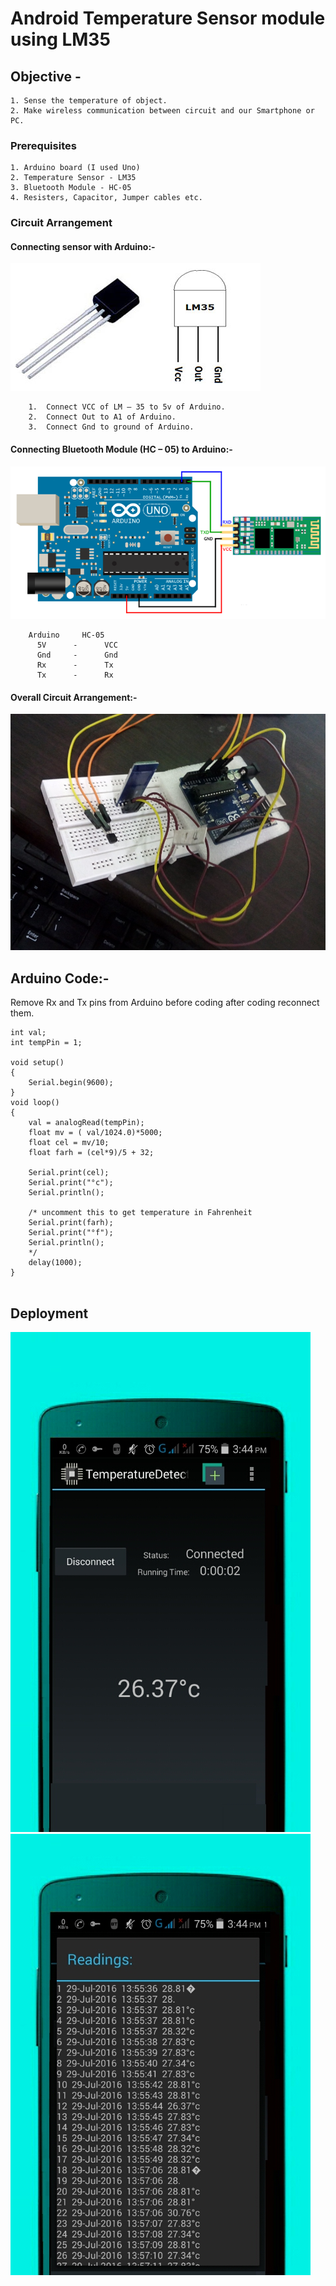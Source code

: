 # Android Temperature Sensor module using LM35


## Objective - 

	1. Sense the temperature of object.
	2. Make wireless communication between circuit and our Smartphone or PC.

### Prerequisites

	1. Arduino board (I used Uno)
	2. Temperature Sensor - LM35
	3. Bluetooth Module - HC-05
	4. Resisters, Capacitor, Jumper cables etc.

### Circuit Arrangement

#### Connecting sensor with Arduino:-
![alt text](https://github.com/manjeet-thadani/Temperature-Detector/blob/master/Extras/Images/lm35.png)

```
	1.	Connect VCC of LM – 35 to 5v of Arduino.
	2.	Connect Out to A1 of Arduino.
	3.	Connect Gnd to ground of Arduino.

```

#### Connecting Bluetooth Module (HC – 05) to Arduino:-
![alt text](https://github.com/manjeet-thadani/Temperature-Detector/blob/master/Extras/Images/arduino_connection.png)

```
	Arduino 	HC-05
	  5V      -      VCC
	  Gnd     -      Gnd
	  Rx      -      Tx
	  Tx      -      Rx

```

#### Overall Circuit Arrangement:-
![alt text](https://github.com/manjeet-thadani/Temperature-Detector/blob/master/Extras/Images/circuit.png)


## Arduino Code:-

Remove Rx and Tx pins from Arduino before coding after coding reconnect them.

```
int val;
int tempPin = 1;

void setup()
{
	Serial.begin(9600);
}
void loop()
{
	val = analogRead(tempPin);
	float mv = ( val/1024.0)*5000; 
	float cel = mv/10;
	float farh = (cel*9)/5 + 32;

	Serial.print(cel);
	Serial.print("°c");
	Serial.println();

	/* uncomment this to get temperature in Fahrenheit 
	Serial.print(farh);
	Serial.print("°f");
	Serial.println();
	*/
	delay(1000);
}


```

## Deployment

![alt text](https://github.com/manjeet-thadani/Temperature-Detector/blob/master/Extras/Images/app01.png)		
![alt text](https://github.com/manjeet-thadani/Temperature-Detector/blob/master/Extras/Images/app02.png)

